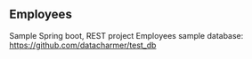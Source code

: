 ## Employees
Sample Spring boot, REST project
Employees sample database: https://github.com/datacharmer/test_db